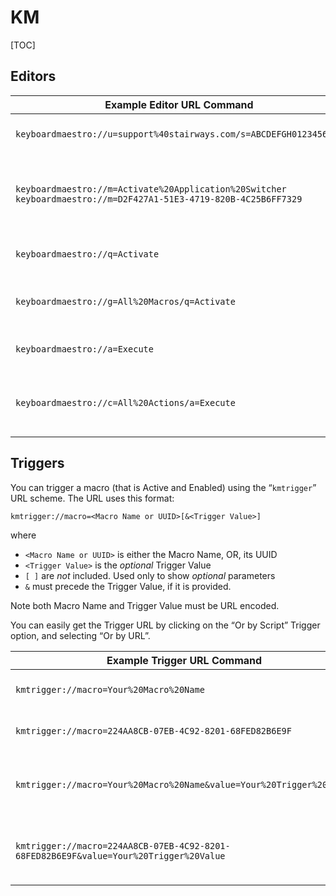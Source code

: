 # KM

[TOC]

## Editors

| Example Editor URL Command | Description |
| -------------------------- | ----------- |
| `keyboardmaestro://u=support%40stairways.com/s=ABCDEFGH0123456789` | enter your username/serial number. |
| `keyboardmaestro://m=Activate%20Application%20Switcher` `keyboardmaestro://m=D2F427A1-51E3-4719-820B-4C25B6FF7329` | edit a specific macro or macro group.You may used either the Macro Name, or UUID. |
| `keyboardmaestro://q=Activate` | filter macros with this keyword. |
| `keyboardmaestro://g=All%20Macros/q=Activate` | select a macro group and filter macros with this keyword. |
| `keyboardmaestro://a=Execute` | filter actions with this keyword. |
| `keyboardmaestro://c=All%20Actions/a=Execute` | select action category and filter actions with this keyword. |

## Triggers

You can trigger a macro (that is Active and Enabled) using the “`kmtrigger`” URL scheme. The URL uses this format:

```text
kmtrigger://macro=<Macro Name or UUID>[&<Trigger Value>]
```

where

-   `<Macro Name or UUID>` is either the Macro Name, OR, its UUID
-   `<Trigger Value>` is the *optional* Trigger Value
-   `[ ]` are *not* included. Used only to show *optional* parameters
-   `&` must precede the Trigger Value, if it is provided.

Note both Macro Name and Trigger Value must be URL encoded.

You can easily get the Trigger URL by clicking on the “Or by Script” Trigger option, and selecting “Or by URL”.



| Example Trigger URL Command                                  | Description                         |
| --------------- | ------------------------------------------ |
| `kmtrigger://macro=Your%20Macro%20Name`                      | Using the Macro Name                |
| `kmtrigger://macro=224AA8CB-07EB-4C92-8201-68FED82B6E9F`     | Using the Macro UUID                |
| `kmtrigger://macro=Your%20Macro%20Name&value=Your%20Trigger%20Value` | Using Macro Name with Trigger Value |
| `kmtrigger://macro=224AA8CB-07EB-4C92-8201-68FED82B6E9F&value=Your%20Trigger%20Value` | Using Macro UUID with Trigger Value |

